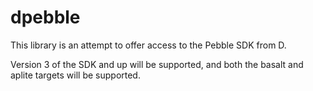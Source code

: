 # dpebble

This library is an attempt to offer access to the Pebble SDK from D.

Version 3 of the SDK and up will be supported, and both the basalt and aplite
targets will be supported.
